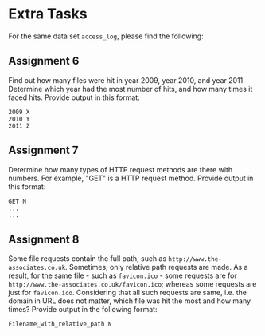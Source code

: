 # Extra Tasks
For the same data set `access_log`, please find the following:

## Assignment 6

Find out how many files were hit in year 2009, year 2010, and year 2011. Determine which year had the most number of hits, and how many times it faced hits. Provide output in this format:

```
2009 X
2010 Y
2011 Z
```

## Assignment 7
Determine how many types of HTTP request methods are there with numbers. For example, "GET" is a HTTP request method. Provide output in this format:

```
GET N
...
...

```

## Assignment 8
Some file requests contain the full path, such as `http://www.the-associates.co.uk`. Sometimes, only relative path requests are made. As a result, for the same file - such as `favicon.ico` - some requests are for `http://www.the-associates.co.uk/favicon.ico`; whereas some requests are just for `favicon.ico`. Considering that all such requests are same, i.e. the domain in URL does not matter, which file was hit the most and how many times? Provide output in the following format:

```
Filename_with_relative_path N
```
